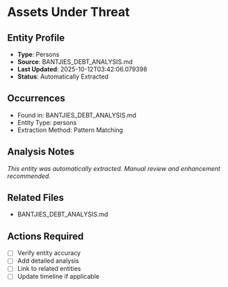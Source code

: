 # Assets Under Threat

## Entity Profile
- **Type**: Persons
- **Source**: BANTJIES_DEBT_ANALYSIS.md
- **Last Updated**: 2025-10-12T03:42:06.079398
- **Status**: Automatically Extracted

## Occurrences
- Found in: BANTJIES_DEBT_ANALYSIS.md
- Entity Type: persons
- Extraction Method: Pattern Matching

## Analysis Notes
*This entity was automatically extracted. Manual review and enhancement recommended.*

## Related Files
- BANTJIES_DEBT_ANALYSIS.md

## Actions Required
- [ ] Verify entity accuracy
- [ ] Add detailed analysis
- [ ] Link to related entities
- [ ] Update timeline if applicable
